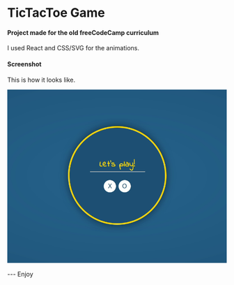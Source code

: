 # TicTacToe Game
#### Project made for the old freeCodeCamp curriculum

I used React and CSS/SVG for the animations.

#### Screenshot

This is how it looks like.

![Screenshot](screenshot.gif "Screenshot")


--- Enjoy
